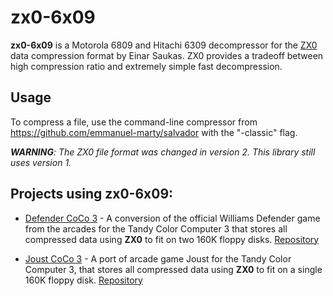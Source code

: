 # zx0-6x09

**zx0-6x09** is a Motorola 6809 and Hitachi 6309 decompressor for the [ZX0](https://github.com/einar-saukas/ZX0) data compression format by Einar Saukas. ZX0 provides a tradeoff between high compression ratio and extremely simple fast decompression.

## Usage

To compress a file, use the command-line compressor from https://github.com/emmanuel-marty/salvador with the "-classic" flag.

_**WARNING**: The ZX0 file format was changed in version 2. This library still uses version 1._

## Projects using **zx0-6x09**:

* [Defender CoCo 3](http://www.lcurtisboyle.com/nitros9/defender.html) - A conversion of the official Williams Defender game from the arcades for the Tandy Color Computer 3 that stores all compressed data using **ZX0** to fit on two 160K floppy disks. [Repository](https://github.com/nowhereman999/Defender_CoCo3)

* [Joust CoCo 3](http://www.lcurtisboyle.com/nitros9/joust.html) - A port of arcade game Joust for the Tandy Color Computer 3, that stores all compressed data using **ZX0** to fit on a single 160K floppy disk. [Repository](https://github.com/nowhereman999/Joust_CoCo3)
